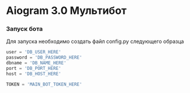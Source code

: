 <h1>Aiogram 3.0 Мультибот</h1>

<h3>Запуск бота</h3>
Для запуска необходимо создать файл config.py следующего образца

```python
user = 'DB_USER_HERE'
password = 'DB_PASSWORD_HERE'
dbname = 'DB_NAME_HERE'
port = 'DB_PORT_HERE'
host = 'DB_HOST_HERE'

TOKEN = 'MAIN_BOT_TOKEN_HERE'
```
